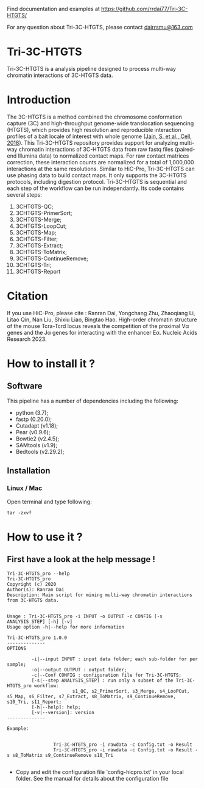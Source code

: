 Find documentation and examples at https://github.com/rrdai77/Tri-3C-HTGTS/

For any question about Tri-3C-HTGTS, please contact dairrsmu@163.com

# Tri-3C-HTGTS
 Tri-3C-HTGTS is a analysis pipeline designed to process multi-way chromatin interactions of 3C-HTGTS data.
 
# Introduction
 The 3C-HTGTS is a method combined the chromosome conformation capture (3C) and high-throughput genome-wide translocation sequencing (HTGTS), which provides high resolution and reproducible interaction profiles of a bait locale of interest with whole genome ([Jain, S. et al., Cell, 2018](https://www.sciencedirect.com/science/article/pii/S009286741830566X?via%3Dihub)).
 This Tri-3C-HTGTS repository provides support for analyzing multi-way chromatin interactions of 3C-HTGTS data from raw fastq files (paired-end Illumina data) to normalized contact maps. For raw contact matrices correction, these interaction counts are normalized for a total of 1,000,000 interactions at the same resolutions. Similar to HiC-Pro, Tri-3C-HTGTS can use phasing data to build contact maps. It only supports the 3C-HTGTS protocols, including digestion protocol.
 Tri-3C-HTGTS is sequential and each step of the workflow can be run independantly.
 Its code contains several steps:
 1) 3CHTGTS-QC;
 2) 3CHTGTS-PrimerSort;
 3) 3CHTGTS-Merge;
 4) 3CHTGTS-LoopCut;
 5) 3CHTGTS-Map;
 6) 3CHTGTS-Filter;
 7) 3CHTGTS-Extract;
 8) 3CHTGTS-ToMatrix;
 9) 3CHTGTS-ContinueRemove;
 10) 3CHTGTS-Tri;
 11) 3CHTGTS-Report

# Citation
 If you use HiC-Pro, please cite :
 Ranran Dai, Yongchang Zhu, Zhaoqiang Li, Litao Qin, Nan Liu, Shixiu Liao, Bingtao Hao. High-order chromatin structure of the mouse Tcra-Tcrd locus reveals the
competition of the proximal Vα genes and the Jα genes for interacting with the enhancer Eα. Nucleic Acids Research 2023.

# How to install it ?
## Software
This pipeline has a number of dependencies including the following:
- python (3.7);
- fastp (0.20.0);
- Cutadapt (v1.18);
- Pear (v0.9.6);
- Bowtie2 (v2.4.5);
- SAMtools (v1.9);
- Bedtools (v2.29.2);

## Installation
### Linux / Mac
Open terminal and type following:
```
tar -zxvf 

```

# How to use it ?
## First have a look at the help message !
```
Tri-3C-HTGTS_pro --help
Tri-3C-HTGTS_pro
Copyright (c) 2020
Author(s): Ranran Dai
Description: Main script for mining multi-way chromatin interactions from 3C-HTGTS data.


Usage : Tri-3C-HTGTS_pro -i INPUT -o OUTPUT -c CONFIG [-s ANALYSIS_STEP] [-h] [-v]
Usage option -h|--help for more information

Tri-3C-HTGTS_pro 1.0.0
--------------
OPTIONS

         -i|--input INPUT : input data folder; each sub-folder for per sample;
         -o|--output OUTPUT : output folder;
         -c|--Conf CONFIG : configuration file for Tri-3C-HTGTS;
         [-s|--step ANALYSIS_STEP] : run only a subset of the Tri-3C-HTGTS_pro workflow:
                        s1_QC, s2_PrimerSort, s3_Merge, s4_LooPCut, s5_Map, s6_Filter, s7_Extract, s8_ToMatrix, s9_ContinueRemove, s10_Tri, s11_Report;
         [-h|--help]: help;
         [-v|--version]: version
--------------

Example:


                 Tri-3C-HTGTS_pro -i rawdata -c Config.txt -o Result
                 Tri-3C-HTGTS_pro -i rawdata -c Config.txt -o Result -s s8_ToMatrix s9_ContinueRemove s10_Tri
                 
```

- Copy and edit the configuration file 'config-hicpro.txt' in your local folder. See the manual for details about the configuration file











